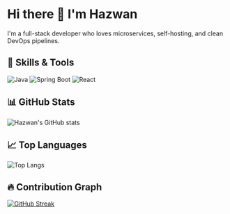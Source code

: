 # Hi there 👋 I'm Hazwan

I'm a full-stack developer who loves microservices, self-hosting, and clean DevOps pipelines.

## 🚀 Skills & Tools
![Java](https://img.shields.io/badge/Java-ED8B00?style=flat&logo=java)
![Spring Boot](https://img.shields.io/badge/SpringBoot-6DB33F?style=flat&logo=spring-boot)
![React](https://img.shields.io/badge/React-20232A?style=flat&logo=react)

## 📊 GitHub Stats
![Hazwan's GitHub stats](https://github-readme-stats.vercel.app/api?username=hzwnrw&show_icons=true&theme=radical)

## 📈 Top Languages
![Top Langs](https://github-readme-stats.vercel.app/api/top-langs/?username=hzwnrw&layout=compact)

## 🔥 Contribution Graph
[![GitHub Streak](https://streak-stats.demolab.com?user=hzwnrw&theme=radical)](https://git.io/streak-stats)

